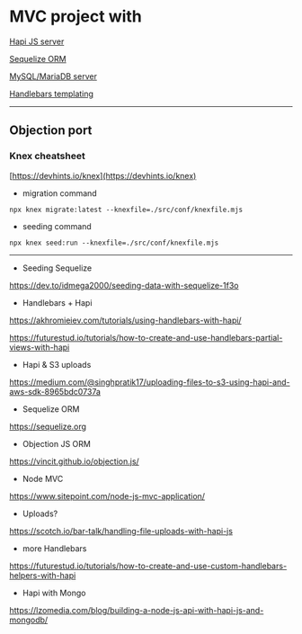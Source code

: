 # MVC project with

[Hapi JS server](https://hapi.dev/)

[Sequelize ORM](https://sequelize.org/)

[MySQL/MariaDB server](https://mariadb.org/)

[Handlebars templating](https://handlebarsjs.com)

---

## Objection port

### Knex cheatsheet

[https://devhints.io/knex](https://devhints.io/knex)

+ migration command 

`npx knex migrate:latest --knexfile=./src/conf/knexfile.mjs`

+ seeding command

`npx knex seed:run --knexfile=./src/conf/knexfile.mjs`


---

+ Seeding Sequelize

https://dev.to/idmega2000/seeding-data-with-sequelize-1f3o

+ Handlebars + Hapi

https://akhromieiev.com/tutorials/using-handlebars-with-hapi/

https://futurestud.io/tutorials/how-to-create-and-use-handlebars-partial-views-with-hapi

+ Hapi & S3 uploads

https://medium.com/@singhpratik17/uploading-files-to-s3-using-hapi-and-aws-sdk-8965bdc0737a

+ Sequelize ORM

https://sequelize.org

+ Objection JS ORM

https://vincit.github.io/objection.js/

+ Node MVC

https://www.sitepoint.com/node-js-mvc-application/

+ Uploads? 

https://scotch.io/bar-talk/handling-file-uploads-with-hapi-js

+ more Handlebars

https://futurestud.io/tutorials/how-to-create-and-use-custom-handlebars-helpers-with-hapi

+ Hapi with Mongo

https://lzomedia.com/blog/building-a-node-js-api-with-hapi-js-and-mongodb/
